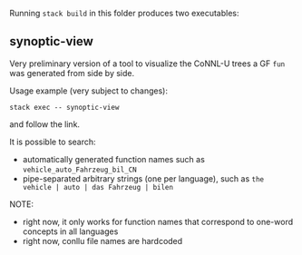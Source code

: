 Running `stack build` in this folder produces two executables:

## synoptic-view 
Very preliminary version of a tool to visualize the CoNNL-U trees a GF `fun` was generated from side by side.

Usage example (very subject to changes):

```
stack exec -- synoptic-view 
```

and follow the link.

It is possible to search:
- automatically generated function names such as `vehicle_auto_Fahrzeug_bil_CN`
- pipe-separated arbitrary strings (one per language), such as `the vehicle | auto | das Fahrzeug | bilen`

NOTE:
- right now, it only works for function names that correspond to one-word concepts in all languages
- right now, conllu file names are hardcoded
